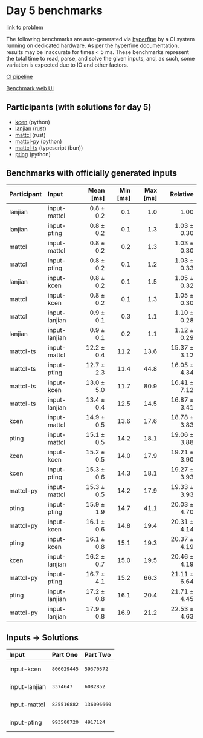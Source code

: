 # Day 5 benchmarks

[link to problem](https://adventofcode.com/2023/day/5)

The following benchmarks are auto-generated via
[hyperfine](https://github.com/sharkdp/hyperfine) by a CI system running on
dedicated hardware. As per the hyperfine documentation, results may be
inaccurate for times < 5 ms. These benchmarks represent the total time to read,
parse, and solve the given inputs, and, as such, some variation is expected due
to IO and other factors.

[CI pipeline](http://ci.papercode.net:8080/teams/main/pipelines/aoc2023)

[Benchmark web UI](https://aoc.ancalagon.black)


## Participants (with solutions for day 5)

- [kcen](https://github.com/kcen/aoc2023) (python)
- [lanjian](https://github.com/lanjian/aoc-2023) (rust)
- [mattcl](https://github.com/mattcl/aoc2023) (rust)
- [mattcl-py](https://github.com/mattcl/aoc2023-py) (python)
- [mattcl-ts](https://github.com/mattcl/aoc2023-js) (typescript (bun))
- [pting](https://github.com/pting/aoc2023) (python)


## Benchmarks with officially generated inputs

| Participant | Input | Mean [ms] | Min [ms] | Max [ms] | Relative |
|:---|:---|---:|---:|---:|---:|
| lanjian | input-mattcl | 0.8 ± 0.2 | 0.1 | 1.0 | 1.00 |
| lanjian | input-pting | 0.8 ± 0.2 | 0.1 | 1.3 | 1.03 ± 0.30 |
| mattcl | input-mattcl | 0.8 ± 0.2 | 0.2 | 1.3 | 1.03 ± 0.30 |
| mattcl | input-pting | 0.8 ± 0.2 | 0.1 | 1.2 | 1.03 ± 0.33 |
| lanjian | input-kcen | 0.8 ± 0.2 | 0.1 | 1.5 | 1.05 ± 0.32 |
| mattcl | input-kcen | 0.8 ± 0.2 | 0.1 | 1.3 | 1.05 ± 0.30 |
| mattcl | input-lanjian | 0.9 ± 0.1 | 0.3 | 1.1 | 1.10 ± 0.28 |
| lanjian | input-lanjian | 0.9 ± 0.1 | 0.2 | 1.1 | 1.12 ± 0.29 |
| mattcl-ts | input-mattcl | 12.2 ± 0.4 | 11.2 | 13.6 | 15.37 ± 3.12 |
| mattcl-ts | input-pting | 12.7 ± 2.3 | 11.4 | 44.8 | 16.05 ± 4.34 |
| mattcl-ts | input-kcen | 13.0 ± 5.0 | 11.7 | 80.9 | 16.41 ± 7.12 |
| mattcl-ts | input-lanjian | 13.4 ± 0.4 | 12.5 | 14.5 | 16.87 ± 3.41 |
| kcen | input-mattcl | 14.9 ± 0.5 | 13.6 | 17.6 | 18.78 ± 3.83 |
| pting | input-mattcl | 15.1 ± 0.5 | 14.2 | 18.1 | 19.06 ± 3.88 |
| kcen | input-kcen | 15.2 ± 0.5 | 14.0 | 17.9 | 19.21 ± 3.90 |
| kcen | input-pting | 15.3 ± 0.6 | 14.3 | 18.1 | 19.27 ± 3.93 |
| mattcl-py | input-mattcl | 15.3 ± 0.5 | 14.2 | 17.9 | 19.33 ± 3.93 |
| pting | input-pting | 15.9 ± 1.9 | 14.7 | 41.1 | 20.03 ± 4.70 |
| mattcl-py | input-kcen | 16.1 ± 0.6 | 14.8 | 19.4 | 20.31 ± 4.14 |
| pting | input-kcen | 16.1 ± 0.8 | 15.1 | 19.3 | 20.37 ± 4.19 |
| kcen | input-lanjian | 16.2 ± 0.7 | 15.0 | 19.5 | 20.46 ± 4.19 |
| mattcl-py | input-pting | 16.7 ± 4.1 | 15.2 | 66.3 | 21.11 ± 6.64 |
| pting | input-lanjian | 17.2 ± 0.8 | 16.1 | 20.4 | 21.71 ± 4.45 |
| mattcl-py | input-lanjian | 17.9 ± 0.8 | 16.9 | 21.2 | 22.53 ± 4.63 |


## Inputs -> Solutions

| Input | Part One | Part Two |
|:---|:---|:---|
|input-kcen|<pre>806029445</pre>|<pre>59370572</pre>|
|input-lanjian|<pre>3374647</pre>|<pre>6082852</pre>|
|input-mattcl|<pre>825516882</pre>|<pre>136096660</pre>|
|input-pting|<pre>993500720</pre>|<pre>4917124</pre>|